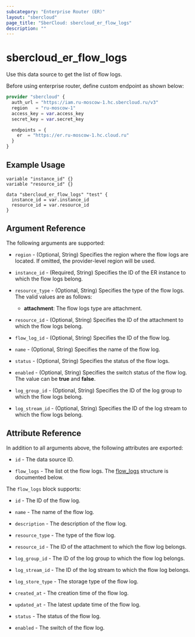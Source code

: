 ```yaml
---
subcategory: "Enterprise Router (ER)"
layout: "sbercloud"
page_title: "SberCloud: sbercloud_er_flow_logs"
description: ""
---
```


# sbercloud_er_flow_logs

Use this data source to get the list of flow logs.

Before using enterprise router, define custom endpoint as shown below:
```terraform
provider "sbercloud" {
  auth_url = "https://iam.ru-moscow-1.hc.sbercloud.ru/v3"
  region   = "ru-moscow-1"
  access_key = var.access_key
  secret_key = var.secret_key

  endpoints = {
    er  = "https://er.ru-moscow-1.hc.cloud.ru"
  }
}
```

## Example Usage

```hcl
variable "instance_id" {}
variable "resource_id" {}

data "sbercloud_er_flow_logs" "test" {
  instance_id = var.instance_id
  resource_id = var.resource_id
}
```

## Argument Reference

The following arguments are supported:

* `region` - (Optional, String) Specifies the region where the flow logs are located.
  If omitted, the provider-level region will be used.

* `instance_id` - (Required, String) Specifies the ID of the ER instance to which the flow logs belong.

* `resource_type` - (Optional, String) Specifies the type of the flow logs.
  The valid values are as follows:
  + **attachment**: The flow logs type are attachment.

* `resource_id` - (Optional, String) Specifies the ID of the attachment to which the flow logs belong.

* `flow_log_id` - (Optional, String) Specifies the ID of the flow log.

* `name` - (Optional, String) Specifies the name of the flow log.

* `status` - (Optional, String) Specifies the status of the flow logs.

* `enabled` - (Optional, String) Specifies the switch status of the flow log.
  The value can be **true** and **false**.

* `log_group_id` - (Optional, String) Specifies the ID of the log group to which the flow logs belong.

* `log_stream_id` - (Optional, String) Specifies the ID of the log stream to which the flow logs belong.

## Attribute Reference

In addition to all arguments above, the following attributes are exported:

* `id` - The data source ID.

* `flow_logs` - The list ot the flow logs.
  The [flow_logs](#flowLogs) structure is documented below.

<a name="flowLogs"></a>
The `flow_logs` block supports:

* `id` - The ID of the flow log.

* `name` - The name of the flow log.

* `description` - The description of the flow log.

* `resource_type` - The type of the flow log.

* `resource_id` - The ID of the attachment to which the flow log belongs.

* `log_group_id` - The ID of the log group to which the flow log belongs.

* `log_stream_id` - The ID of the log stream to which the flow log belongs.

* `log_store_type` - The storage type of the flow log.

* `created_at` - The creation time of the flow log.

* `updated_at` - The latest update time of the flow log.

* `status` - The status of the flow log.

* `enabled` - The switch of the flow log.
